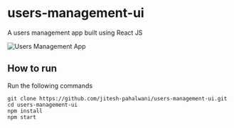 # users-management-ui
A users management app built using React JS

![Users Management App](./readme-video/recording1.gif)


 ## How to run
 Run the following commands
 ```
git clone https://github.com/jitesh-pahalwani/users-management-ui.git
cd users-management-ui
npm install
npm start
 ```